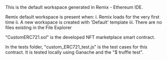 This is the default workspace generated in Remix - Ethereum IDE.

Remix default workspace is present when:
i. Remix loads for the very first time 
ii. A new workspace is created with 'Default' template
iii. There are no files existing in the File Explorer

"CustomERC721.sol" is the developed NFT marketplace smart contract.

In the tests folder, "custom_ERC721_test.js" is the test cases for this contract. It is tested locally using Ganache and the "$ truffle test".
